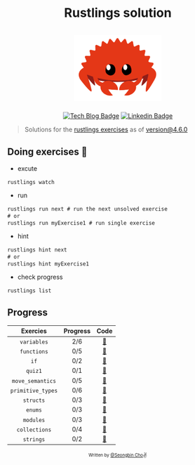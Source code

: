 <h1 align="center">
  <div>Rustlings solution</div><br>
  <img src="logo.png" alt="rust" width="200">
</h1>

<div align="center">

[![Tech Blog Badge](http://img.shields.io/badge/-Tech%20blog-000000?style=flat-square&logo=github&link=https://chobobdev.github.io/blog)](https://chobobdev.github.io/blog) [![Linkedin Badge](https://img.shields.io/badge/-LinkedIn-blue?style=flat-square&logo=Linkedin&logoColor=white&link=https://www.linkedin.com/in/seongbin-cho-120641170/)](https://www.linkedin.com/in/seongbin-cho-120641170/)

</div>

> Solutions for the [rustlings exercises](https://github.com/rust-lang/rustlings) as of version@4.6.0

## Doing exercises 🏃

- excute

```shell
rustlings watch
```

- run

```shell
rustlings run next # run the next unsolved exercise
# or
rustlings run myExercise1 # run single exercise
```

- hint

```shell
rustlings hint next
# or
rustlings hint myExercise1
```

- check progress

```shell
rustlings list
```

## Progress

| Exercies          | Progress  | Code                                                                                          |
| :---------------: | :-------: | :-------------------------------------------------------------------------------------------: |
| `variables`       | 2/6       | [:link:](https://github.com/chobobdev/rustlings-solution/tree/main/exercises/variables)       |
| `functions`       | 0/5       | [:link:](https://github.com/chobobdev/rustlings-solution/tree/main/exercises/functions)       |
| `if`              | 0/2       | [:link:](https://github.com/chobobdev/rustlings-solution/tree/main/exercises/if)              |
| `quiz1`           | 0/1       | [:link:](https://github.com/chobobdev/rustlings-solution/tree/main/exercises/quiz1.rs)        |
| `move_semantics`  | 0/5       | [:link:](https://github.com/chobobdev/rustlings-solution/tree/main/exercises/move_semantics)  |
| `primitive_types` | 0/6       | [:link:](https://github.com/chobobdev/rustlings-solution/tree/main/exercises/primitive_types) |
| `structs`         | 0/3       | [:link:](https://github.com/chobobdev/rustlings-solution/tree/main/exercises/structs)         |
| `enums`           | 0/3       | [:link:](https://github.com/chobobdev/rustlings-solution/tree/main/exercises/enums)           |
| `modules`         | 0/3       | [:link:](https://github.com/chobobdev/rustlings-solution/tree/main/exercises/modules)         |
| `collections`     | 0/4       | [:link:](https://github.com/chobobdev/rustlings-solution/tree/main/exercises/collections)     |
| `strings`         | 0/2       | [:link:](https://github.com/chobobdev/rustlings-solution/tree/main/exercises/strings)         |

<div align="center">

<sub><sup>Written by <a href="https://github.com/chobobdev">@Seongbin Cho</a></sup></sub><small>✌</small>

</div>
